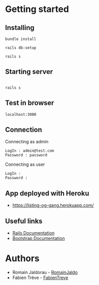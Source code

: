 # Getting started


## Installing

```
bundle install

rails db:setup

rails s

```


## Starting server

```

rails s

```


## Test in browser

```
localhost:3000

```

## Connection

Connecting as admin

```
LogIn : admin@test.com
Password : password

```

Connecting as user

```
LogIn :
Password :

```

## App deployed with Heroku
* https://listing-og-gang.herokuapp.com/

## Useful links

* [Rails Documentation](https://guides.rubyonrails.org/)
* [Bootstrap Documentation](https://guides.rubyonrails.org/)


# Authors

* Romain Jaldorau - [RomainJaldo](https://github.com/RomainJaldo)
* Fabien Trève - [FabienTreve](https://github.com/FabienTreve)
